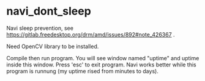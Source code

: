 # navi_dont_sleep
Navi sleep prevention, see https://gitlab.freedesktop.org/drm/amd/issues/892#note_426367 .

Need OpenCV library to be installed.

Compile then run program. You will see window named "uptime" and uptime inside this window. Press 'esc' to exit program. Navi works better while this program is runnung (my uptime rised from minutes to days).
